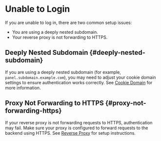 # Unable to Login

If you are unable to log in, there are two common setup issues:

- You are using a deeply nested subdomain.
- Your reverse proxy is not forwarding to HTTPS.

## Deeply Nested Subdomain {#deeply-nested-subdomain}

If you are using a deeply nested subdomain (for example, `panel.subdomain.example.com`), you may need to adjust your cookie domain settings to ensure authentication works correctly. See [Cookie Domain](/install/cookie-domain) for more information.

## Proxy Not Forwarding to HTTPS {#proxy-not-forwarding-https}

If your reverse proxy is not forwarding requests to HTTPS, authentication may fail. Make sure your proxy is configured to forward requests to the backend using HTTPS. See [Reverse Proxy](/install/reverse-proxy) for setup instructions.
